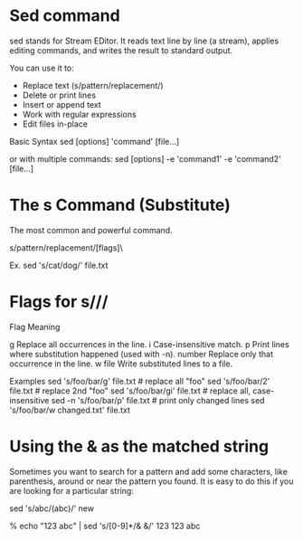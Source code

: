 # Sed command

sed stands for Stream EDitor.
It reads text line by line (a stream), applies editing commands, and writes the result to standard output.

You can use it to:

- Replace text (s/pattern/replacement/)
- Delete or print lines
- Insert or append text
- Work with regular expressions
- Edit files in-place

Basic Syntax
sed [options] 'command' [file...]

or with multiple commands:
sed [options] -e 'command1' -e 'command2' [file...]



# The s Command (Substitute)

The most common and powerful command.

s/pattern/replacement/[flags]\

Ex. sed 's/cat/dog/' file.txt

# Flags for s///
Flag	Meaning

g	Replace all occurrences in the line.
i	Case-insensitive match.
p	Print lines where substitution happened (used with -n).
number	Replace only that occurrence in the line.
w file	Write substituted lines to a file.

Examples
sed 's/foo/bar/g' file.txt         # replace all "foo"
sed 's/foo/bar/2' file.txt         # replace 2nd "foo"
sed 's/foo/bar/gi' file.txt        # replace all, case-insensitive
sed -n 's/foo/bar/p' file.txt      # print only changed lines
sed 's/foo/bar/w changed.txt' file.txt


# Using the & as the matched string
Sometimes you want to search for a pattern and add some characters, like parenthesis, around or near the pattern you found. 
It is easy to do this if you are looking for a particular string:

sed 's/abc/(abc)/' <old >new

% echo "123 abc" | sed 's/[0-9]*/& &/'
123 123 abc

